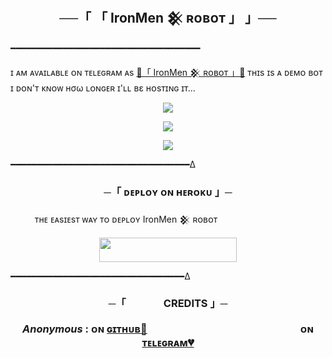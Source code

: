 <h2 align="center">
    ──「 「 IronMen 𒆜 ʀᴏʙᴏᴛ  」 」──
</h2>








━━━━━━━━━━━━━━━━━━━━━━━━━━━━━━━━━━━━



<p align="center">


     
ɪ ᴀᴍ ᴀᴠᴀɪʟᴀʙʟᴇ ᴏɴ ᴛᴇʟᴇɢʀᴀᴍ ᴀs [💞「 IronMen 𒆜 ʀᴏʙᴏᴛ 」💞](https://t.me/Insane_Help)
ᴛʜɪs ɪs ᴀ ᴅᴇᴍᴏ ʙᴏᴛ <br> ɪ ᴅᴏɴ'ᴛ ᴋɴᴏᴡ нσω ʟᴏɴɢᴇʀ ɪ'ʟʟ вε ʜᴏsᴛɪɴɢ ɪᴛ...



    
    


<p align="center">
<a href="https://telegram.me/Insane_Help"><img src="https://img.shields.io/badge/-Support%20Group-black.svg?style=for-the-badge&logo=Telegram"></a>
</p>


<p align="center">
<a href="https://telegram.me/Iron_Men1M"><img src="https://img.shields.io/badge/%20Iron_Men-black.svg?style=for-the-badge&logo=Telegram"></a>
</p>


<p align="center">
<a href="https://telegram.me/always_hungry365"><img src="https://img.shields.io/badge/%20Aʙʜɪᴍᴀɴʏᴜ Sɪɴɢʜ Rᴀɴᴀᴡᴀᴛ-black.svg?style=for-the-badge&logo=Telegram"></a>
</p>

━━━━━━━━━━━━━━━━━━━━━━━━━━━━━━━━━━∆

<h3 align="center">
    ─「 ᴅᴇᴩʟᴏʏ ᴏɴ ʜᴇʀᴏᴋᴜ 」─
</h3>

ㅤㅤㅤᴛʜᴇ ᴇᴀsɪᴇsᴛ ᴡᴀʏ ᴛᴏ ᴅᴇᴘʟᴏʏ  IronMen 𒆜 ʀᴏʙᴏᴛ  

<p align="center"><a href="https://heroku.com/deploy?template=https://github.com/devil3420/IronMenManagement"> <img src="https://img.shields.io/badge/Deploy%20To%20Heroku-black?style=for-the-badge&logo=heroku" width="220" height="38.45"/></a></p>


 ━━━━━━━━━━━━━━━━━━━━━━━━━━━━━━━━━∆
 
 
<h3 align="center">
    ─「ㅤㅤㅤㅤCREDITS 」─


 *Anonymous* :  ᴏɴ [ɢɪᴛʜᴜʙ💞](https://github.com/AnonymousBoy1025)ㅤㅤㅤㅤㅤㅤㅤㅤㅤㅤㅤㅤㅤㅤㅤㅤ  ᴏɴ [ᴛᴇʟᴇɢʀᴀᴍ💔](https://telegram.me/anonymous_was_bot)
